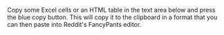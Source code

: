 Copy some Excel cells or an HTML table in the text area below and press the blue copy button. This will copy it to the clipboard in a format that you can then paste into Reddit's FancyPants editor.

&#x200B;

&#x200B;

&#x200B;

&#x200B;

&#x200B;

&#x200B;

&#x200B;

&#x200B;

&#x200B;

